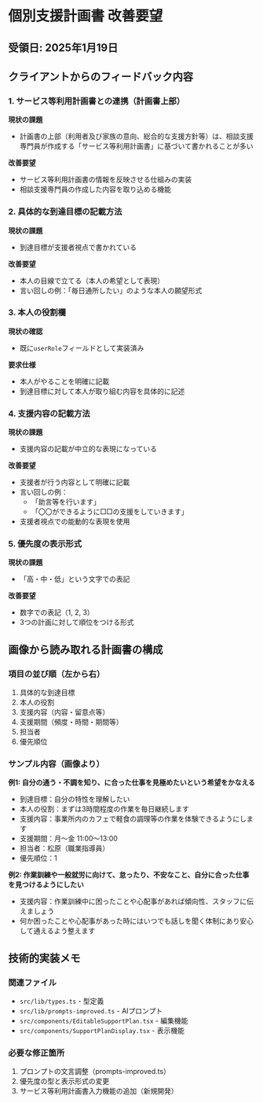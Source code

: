 # 個別支援計画書 改善要望

## 受領日: 2025年1月19日

## クライアントからのフィードバック内容

### 1. サービス等利用計画書との連携（計画書上部）

**現状の課題**
- 計画書の上部（利用者及び家族の意向、総合的な支援方針等）は、相談支援専門員が作成する「サービス等利用計画書」に基づいて書かれることが多い

**改善要望**
- サービス等利用計画書の情報を反映させる仕組みの実装
- 相談支援専門員の作成した内容を取り込める機能

### 2. 具体的な到達目標の記載方法

**現状の課題**
- 到達目標が支援者視点で書かれている

**改善要望**
- 本人の目線で立てる（本人の希望として表現）
- 言い回しの例：「毎日通所したい」のような本人の願望形式

### 3. 本人の役割欄

**現状の確認**
- 既に`userRole`フィールドとして実装済み

**要求仕様**
- 本人がやることを明確に記載
- 到達目標に対して本人が取り組む内容を具体的に記述

### 4. 支援内容の記載方法

**現状の課題**
- 支援内容の記載が中立的な表現になっている

**改善要望**
- 支援者が行う内容として明確に記載
- 言い回しの例：
  - 「助言等を行います」
  - 「〇〇ができるように□□の支援をしていきます」
- 支援者視点での能動的な表現を使用

### 5. 優先度の表示形式

**現状の課題**
- 「高・中・低」という文字での表記

**改善要望**
- 数字での表記（1, 2, 3）
- 3つの計画に対して順位をつける形式

## 画像から読み取れる計画書の構成

### 項目の並び順（左から右）
1. 具体的な到達目標
2. 本人の役割
3. 支援内容（内容・留意点等）
4. 支援期間（頻度・時間・期間等）
5. 担当者
6. 優先順位

### サンプル内容（画像より）

**例1: 自分の通う・不調を知り、に合った仕事を見極めたいという希望をかなえる**
- 到達目標：自分の特性を理解したい
- 本人の役割：まずは3時間程度の作業を毎日継続します
- 支援内容：事業所内のカフェで軽食の調理等の作業を体験できるようにします
- 支援期間：月〜金 11:00〜13:00
- 担当者：松原（職業指導員）
- 優先順位：1

**例2: 作業訓練や一般就労に向けて、怠ったり、不安なこと、自分に合った仕事を見つけるようにしたい**
- 支援内容：作業訓練中に困ったことや心配事があれば傾向性、スタッフに伝えましょう
- 何か困ったことや心配事があった時にはいつでも話しを聞く体制にあり安心して通えるよう整えます

## 技術的実装メモ

### 関連ファイル
- `src/lib/types.ts` - 型定義
- `src/lib/prompts-improved.ts` - AIプロンプト
- `src/components/EditableSupportPlan.tsx` - 編集機能
- `src/components/SupportPlanDisplay.tsx` - 表示機能

### 必要な修正箇所
1. プロンプトの文言調整（prompts-improved.ts）
2. 優先度の型と表示形式の変更
3. サービス等利用計画書入力機能の追加（新規開発）